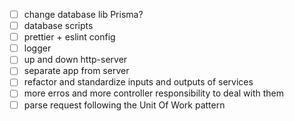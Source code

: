 - [ ] change database lib Prisma?
- [ ] database scripts
- [ ] prettier + eslint config
- [ ] logger
- [ ] up and down http-server
- [ ] separate app from server
- [ ] refactor and standardize inputs and outputs of services
- [ ] more erros and more controller responsibility to deal with them
- [ ] parse request following the Unit Of Work pattern
